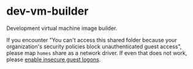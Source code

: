 # dev-vm-builder
Development virtual machine image builder.


If you encounter "You can't access this shared folder because your organization's security policies block
unauthenticated guest access", please map `homes` share as a network driver. If even that does not work, please
[enable insecure guest logons](https://www.techcrumble.net/2018/03/you-cant-access-this-shared-folder-because-your-organizations-security-policies-block-unauthenticated-guest-access/).
